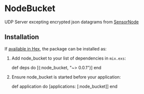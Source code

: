 # NodeBucket

UDP Server excepting encrypted json datagrams from [SensorNode](https://github.com/NationalAssociationofRealtors/SensorNode)

## Installation

If [available in Hex](https://hex.pm/docs/publish), the package can be installed as:

  1. Add node_bucket to your list of dependencies in `mix.exs`:

        def deps do
          [{:node_bucket, "~> 0.0.1"}]
        end

  2. Ensure node_bucket is started before your application:

        def application do
          [applications: [:node_bucket]]
        end
